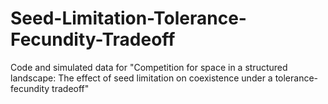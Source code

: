 # Seed-Limitation-Tolerance-Fecundity-Tradeoff
Code and simulated data for "Competition for space in a structured landscape:  The effect of seed limitation on coexistence under a tolerance-fecundity tradeoff"
